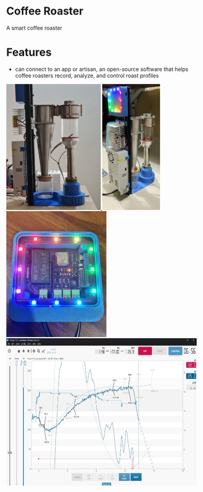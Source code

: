 # Coffee Roaster
A smart coffee roaster 

# Features 
- can connect to an app or artisan, an open-source software that helps coffee roasters record, analyze, and control roast profiles

<a href="https://github.com/AndrewKlement/CoffeeRoaster/blob/8ceea9b8c5ff327a877338cce24567d7d1cb6948/CoffeeRoaster.jpg" target="_blank">
<img src="https://github.com/AndrewKlement/CoffeeRoaster/blob/8ceea9b8c5ff327a877338cce24567d7d1cb6948/CoffeeRoaster.jpg" width='250px' alt='image missing' /> </a>

<a href="https://github.com/AndrewKlement/CoffeeRoaster/blob/main/roaster.jpg" target="_blank">
<img src="https://github.com/AndrewKlement/CoffeeRoaster/blob/main/roaster.jpg" height='333px' alt='image missing' /> </a>

<a href="https://github.com/AndrewKlement/CoffeeRoaster/blob/main/140252.jpg" target="_blank">
<img src="https://github.com/AndrewKlement/CoffeeRoaster/blob/main/140252.jpg" height='333px' alt='image missing' /> </a>

<a href="https://github.com/AndrewKlement/CoffeeRoaster/blob/657bbc0472273819a9b9ba27ccb2b9424944307b/roastcurve.jpg" target="_blank">
<img src="https://github.com/AndrewKlement/CoffeeRoaster/blob/657bbc0472273819a9b9ba27ccb2b9424944307b/roastcurve.jpg" height='390px' alt='image missing' /> </a>

